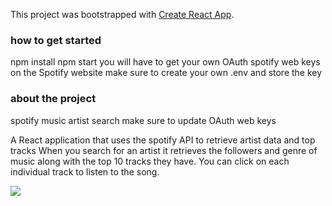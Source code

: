 This project was bootstrapped with [Create React App](https://github.com/facebook/create-react-app).

### how to get started

npm install
npm start
you will have to get your own OAuth spotify web keys on the Spotify website make sure to create your own .env and store the key

### about the project

spotify music artist search
make sure to update OAuth web keys

A React application that uses the spotify API to retrieve artist data and top tracks
When you search for an artist it retrieves the followers and genre of music along with the top 10 tracks they have.
You can click on each individual track to listen to the song.

![](dotify.gif)
